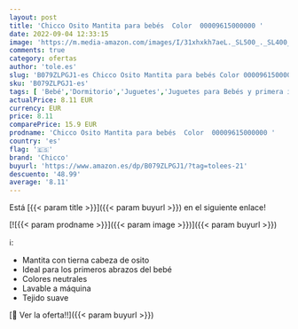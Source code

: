```yaml
---
layout: post
title: 'Chicco Osito Mantita para bebés  Color  00009615000000 '
date: 2022-09-04 12:33:15
image: 'https://m.media-amazon.com/images/I/31xhxkh7aeL._SL500_._SL400_.jpg'
comments: true
category: ofertas
author: 'tole.es'
slug: 'B079ZLPGJ1-es Chicco Osito Mantita para bebés Color 00009615000000'
sku: 'B079ZLPGJ1-es'
tags: [ 'Bebé','Dormitorio','Juguetes','Juguetes para Bebés y primera infancia','Juguetes para bebés','Juguetes y juegos','Mantas y mantitas para bebés','Mantitas de arrullo para capazos','Ropa de cama','Sonajeros y aros de peluche','bebés','chicco','🇪🇸', ]
actualPrice: 8.11 EUR
currency: EUR
price: 8.11
comparePrice: 15.9 EUR
prodname: 'Chicco Osito Mantita para bebés  Color  00009615000000 '
country: 'es'
flag: '🇪🇸'
brand: 'Chicco'
buyurl: 'https://www.amazon.es/dp/B079ZLPGJ1/?tag=tolees-21'
descuento: '48.99'
average: '8.11'
---
```


Está [{{< param title >}}]({{< param buyurl >}}) en el siguiente enlace!

[![{{< param prodname >}}]({{< param image >}})]({{< param buyurl >}})

ℹ️:

- Mantita con tierna cabeza de osito
- Ideal para los primeros abrazos del bebé
- Colores neutrales
- Lavable a máquina
- Tejido suave

[🛒 Ver la oferta!!]({{< param buyurl >}})
